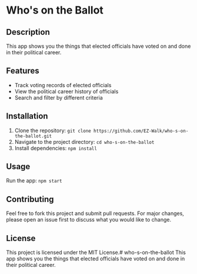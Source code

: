 # Who's on the Ballot

## Description
This app shows you the things that elected officials have voted on and done in their political career.

## Features
- Track voting records of elected officials
- View the political career history of officials
- Search and filter by different criteria

## Installation
1. Clone the repository: `git clone https://github.com/EZ-Walk/who-s-on-the-ballot.git`
2. Navigate to the project directory: `cd who-s-on-the-ballot`
3. Install dependencies: `npm install`

## Usage
Run the app: `npm start`

## Contributing
Feel free to fork this project and submit pull requests. For major changes, please open an issue first to discuss what you would like to change.

## License
This project is licensed under the MIT License.# who-s-on-the-ballot
This app shows you the things that elected officials have voted on and done in their political career.
